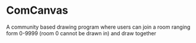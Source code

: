 # ComCanvas
A community based drawing program where users can join a room ranging form 0-9999 (room 0 cannot be drawn in) and draw together
